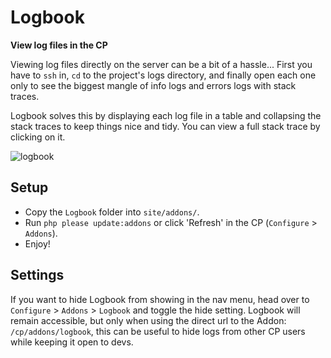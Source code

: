 # Logbook

**View log files in the CP**

Viewing log files directly on the server can be a bit of a hassle... First you have to `ssh` in, `cd` to the project's logs directory, and finally open each one only to see the biggest mangle of info logs and errors logs with stack traces.

Logbook solves this by displaying each log file in a table and collapsing the stack traces to keep things nice and tidy.
You can view a full stack trace by clicking on it.

![logbook](https://user-images.githubusercontent.com/5065331/37864552-1983d97c-2f71-11e8-8011-3e430e5985ba.png)

## Setup

* Copy the `Logbook` folder into `site/addons/`.
* Run `php please update:addons` or click 'Refresh' in the CP (`Configure` > `Addons`).
* Enjoy!

## Settings

If you want to hide Logbook from showing in the nav menu, head over to `Configure` > `Addons` > `Logbook` and toggle the hide setting. Logbook will remain accessible, but only when using the direct url to the Addon: `/cp/addons/logbook`, this can be useful to hide logs from other CP users while keeping it open to devs.
